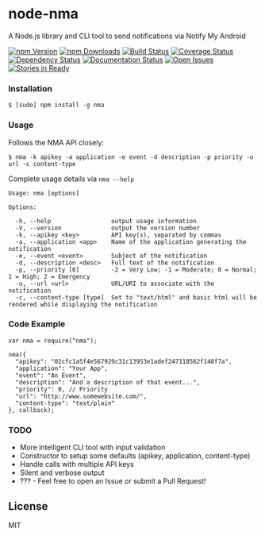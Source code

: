 # node-nma

A Node.js library and CLI tool to send notifications via Notify My Android 

[![npm Version][npm-image]][npm-url] [![npm Downloads][downloads-image]][downloads-url] [![Build Status][travis-image]][travis-url] [![Coverage Status][coveralls-image]][coveralls-url] [![Dependency Status][david-image]][david-url] [![Documentation Status][rtd-image]][rtd-url] [![Open Issues][issues-image]][issues-url] [![Stories in Ready][waffle-image]][waffle-url]

### Installation

    $ [sudo] npm install -g nma

### Usage

Follows the NMA API closely:

    $ nma -k apikey -a application -e event -d description -p priority -u url -c content-type

Complete usage details via `nma --help`

    Usage: nma [options]

    Options:

      -h, --help                 output usage information
      -V, --version              output the version number
      -k, --apikey <key>         API key(s), separated by commas
      -a, --application <app>    Name of the application generating the notification
      -e, --event <event>        Subject of the notification
      -d, --description <desc>   Full text of the notification
      -p, --priority [0]         -2 = Very Low; -1 = Moderate; 0 = Normal; 1 = High; 2 = Emergency
      -u, --url <url>            URL/URI to associate with the notification
      -c, --content-type [type]  Set to "text/html" and basic html will be rendered while displaying the notification

### Code Example

    var nma = require("nma");

    nma({
      "apikey": "02cfc1a5f4e567929c31c13953e1adef247118562f148f7a",
      "application": "Your App",
      "event": "An Event",
      "description": "And a description of that event...",
      "priority": 0, // Priority
      "url": "http://www.somewebsite.com/",
      "content-type": "text/plain"
    }, callback);

### TODO

 - More intelligent CLI tool with input validation
 - Constructor to setup some defaults (apikey, application, content-type) 
 - Handle calls with multiple API keys
 - Silent and verbose output
 - ??? - Feel free to open an Issue or submit a Pull Request!

## License #####################################################################

MIT

[npm-image]: http://img.shields.io/npm/v/nma.svg
[npm-url]: http://npm.im/nma
[downloads-image]: http://img.shields.io/npm/dm/nma.svg
[downloads-url]: http://npm.im/nma
[travis-image]: https://secure.travis-ci.org/randallagordon/node-nma.png
[travis-url]: http://travis-ci.org/randallagordon/node-nma
[coveralls-image]: https://img.shields.io/coveralls/randallagordon/node-nma.svg
[coveralls-url]: https://coveralls.io/r/randallagordon/node-nma
[david-image]: https://david-dm.org/randallagordon/node-nma.png
[david-url]: https://david-dm.org/randallagordon/node-nma
[rtd-image]: https://readthedocs.org/projects/node-nma/badge/?version=stable
[rtd-url]: https://readthedocs.org/projects/node-nma/?badge=stable
[issues-image]: http://img.shields.io/github/issues/randallagordon/node-nma.svg
[issues-url]: https://github.com/randallagordon/node-nma/issues
[waffle-image]: https://badge.waffle.io/randallagordon/node-nma.png?label=ready&title=Ready
[waffle-url]: https://waffle.io/randallagordon/node-nma
